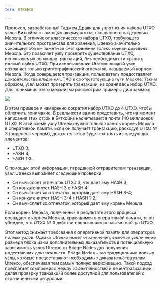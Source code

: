 ```yaml
---
term: UTREEXO

---
```

Протокол, разработанный Таджем Драйя для уплотнения набора UTXO узлов Биткойна с помощью аккумулятора, основанного на деревьях Меркла. В отличие от классического набора UTXO, требующего значительного пространства для хранения, Utreexo значительно сокращает объем памяти за счет хранения только корней деревьев Меркла. Это позволяет узлу проверять существование UTXO, используемых во входах транзакций, без необходимости хранить полный набор UTXO. При использовании Utreexo каждый узел сохраняет только криптографический отпечаток, называемый корнем Меркла. Когда совершается транзакция, пользователь предоставляет доказательства владения UTXO и соответствующие пути Меркла. Таким образом, узел может проверять транзакции, не храня весь набор UTXO. Для понимания этого механизма рассмотрим пример с диаграммой:

![](../../dictionnaire/assets/15.webp)

В этом примере я намеренно сократил набор UTXO до 4 UTXO, чтобы облегчить понимание. В реальности важно представить, что на момент написания этих строк в Биткойне насчитывается почти 140 миллионов UTXO. В этой схеме узлу Utreexo нужно только хранить корень Меркла в оперативной памяти. Если он получает транзакцию, расходуя UTXO № 3 (выделено черным), доказательство будет состоять из следующих элементов:


- UTXO 3;
- HASH 4;
- HASH 1-2.

С помощью этой информации, переданной отправителем транзакции, узел Utreexo выполняет следующие проверки:


- Он вычисляет отпечаток UTXO 3, что дает ему HASH 3;
- Он конкатенирует HASH 3 с HASH 4;
- Он вычисляет их отпечаток, который дает ему HASH 3-4;
- Он конкатенирует HASH 3-4 с HASH 1-2;
- Он вычисляет их отпечаток, который дает ему корень Меркла.

Если корень Меркла, полученный в результате этого процесса, совпадает с корнем Меркла, хранящимся в оперативной памяти, то он убежден, что UTXO № 3 действительно является частью набора UTXO.

Этот метод снижает требования к оперативной памяти для операторов полных узлов. Однако Utreexo имеет ограничения, включая увеличение размера блока из-за дополнительных доказательств и потенциальную зависимость узлов Utreexo от Bridge Nodes для получения недостающих доказательств. Bridge Nodes - это традиционные полные узлы, которые предоставляют необходимые доказательства узлам Utreexo, обеспечивая тем самым полную верификацию. Такой подход предлагает компромисс между эффективностью и децентрализацией, делая проверку транзакций более доступной для пользователей с ограниченными ресурсами.